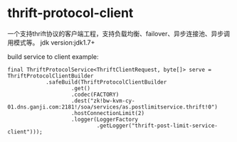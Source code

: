 # thrift-protocol-client
一个支持thrift协议的客户端工程，支持负载均衡、failover、异步连接池、异步调用模式等。
jdk version:jdk1.7+

build service to client example:

	final ThriftProtocolService<ThriftClientRequest, byte[]> serve = ThriftProtocolClientBuilder
				.safeBuild(ThriftProtocolClientBuilder
						.get()
						.codec(FACTORY)
						.dest("zk!bw-kvm-cy-01.dns.ganji.com:2181!/soa/services/as.postlimitservice.thrift!0")
						.hostConnectionLimit(2)
						.logger(LoggerFactory
								.getLogger("thrift-post-limit-service-client")));
